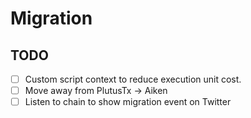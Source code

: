 # Migration

## TODO

- [ ] Custom script context to reduce execution unit cost.
- [ ] Move away from PlutusTx -> Aiken
- [ ] Listen to chain to show migration event on Twitter  